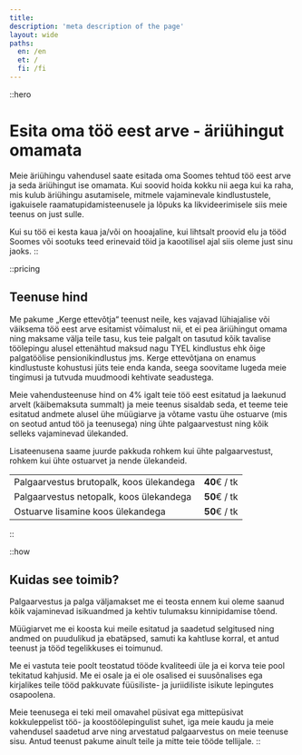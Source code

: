 ```yaml
---
title:
description: 'meta description of the page'
layout: wide
paths:
  en: /en
  et: /
  fi: /fi
---
```


::hero
# Esita oma töö eest arve - äriühingut omamata

Meie äriühingu vahendusel saate esitada oma Soomes tehtud töö eest arve ja seda äriühingut ise omamata. Kui soovid hoida kokku nii aega kui ka raha, mis kulub äriühingu asutamisele, mitmele vajaminevale kindlustustele, igakuisele raamatupidamisteenusele ja lõpuks ka likvideerimisele siis meie teenus on just sulle.

Kui su töö ei kesta kaua ja/või on hooajaline, kui lihtsalt proovid elu ja tööd Soomes või sootuks teed erinevaid töid ja kaootilisel ajal siis oleme just sinu jaoks.
::

::pricing
## Teenuse hind

Me pakume „Kerge ettevõtja“ teenust neile, kes vajavad lühiajalise või väiksema töö eest arve esitamist võimalust nii, et  ei pea äriühingut omama ning maksame välja teile tasu, kus teie palgalt on tasutud kõik tavalise töölepingu alusel ettenähtud maksud nagu TYEL kindlustus ehk õige palgatöölise pensionikindlustus jms. Kerge ettevõtjana on enamus kindlustuste kohustusi jüts teie enda kanda, seega soovitame lugeda meie tingimusi ja tutvuda muudmoodi kehtivate seadustega.

Meie vahendusteenuse hind on 4% igalt teie töö eest esitatud ja laekunud arvelt (käibemaksuta summalt) ja meie teenus sisaldab seda, et teeme teie esitatud andmete alusel ühe müügiarve ja võtame vastu ühe ostuarve (mis on seotud antud töö ja teenusega) ning ühte palgaarvestust ning kõik selleks vajaminevad ülekanded.

Lisateenusena saame juurde pakkuda rohkem kui ühte palgaarvestust, rohkem kui ühte ostuarvet ja nende ülekandeid.

| | |
| --- | --: |
| Palgaarvestus brutopalk, koos ülekandega | **40**€ / tk |
| Palgaarvestus netopalk, koos ülekandega | **50**€ / tk |
| Ostuarve lisamine koos ülekandega | **50**€ / tk |
::

::how
## Kuidas see toimib?

Palgaarvestus ja palga väljamakset me ei teosta ennem kui oleme saanud kõik vajaminevad isikuandmed ja kehtiv tulumaksu kinnipidamise tõend.

Müügiarvet me ei koosta kui meile esitatud ja saadetud selgitused ning andmed on puudulikud ja ebatäpsed, samuti ka kahtluse korral, et antud teenust ja tööd tegelikkuses ei toimunud.

Me ei vastuta teie poolt teostatud tööde kvaliteedi üle ja ei korva teie pool tekitatud kahjusid.
Me ei osale ja ei ole osalised ei suusõnalises ega kirjalikes teile tööd pakkuvate füüsiliste- ja juriidiliste isikute lepingutes osapoolena.

Meie teenusega ei teki meil omavahel püsivat ega mittepüsivat kokkuleppelist töö- ja koostöölepingulist suhet, iga meie kaudu ja meie vahendusel  saadetud arve ning arvestatud palgaarvestus on meie teenuse sisu. Antud teenust pakume ainult teile ja mitte teie tööde tellijale.
::
